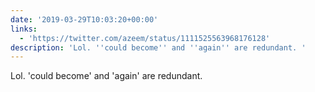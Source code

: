 ```yaml
---
date: '2019-03-29T10:03:20+00:00'
links:
  - 'https://twitter.com/azeem/status/1111525563968176128'
description: 'Lol. ''could become'' and ''again'' are redundant. '
---
```

Lol. 'could become' and 'again' are redundant. 
